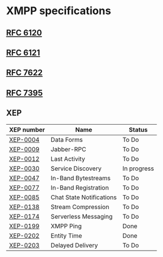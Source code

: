 # XMPP specifications

## [RFC 6120](https://datatracker.ietf.org/doc/rfc6120/)

## [RFC 6121](https://datatracker.ietf.org/doc/rfc6121/)

## [RFC 7622](https://datatracker.ietf.org/doc/rfc7622/)

## [RFC 7395](https://datatracker.ietf.org/doc/rfc7395/)

## XEP

| XEP number                                            | Name                     | Status      |
| ----------------------------------------------------- | ------------------------ | ----------- |
| [XEP-0004](https://xmpp.org/extensions/xep-0004.html) | Data Forms               | To Do       |
| [XEP-0009](https://xmpp.org/extensions/xep-0009.html) | Jabber-RPC               | To Do       |
| [XEP-0012](https://xmpp.org/extensions/xep-0012.html) | Last Activity            | To Do       |
| [XEP-0030](https://xmpp.org/extensions/xep-0030.html) | Service Discovery        | In progress |
| [XEP-0047](https://xmpp.org/extensions/xep-0047.html) | In-Band Bytestreams      | To Do       |
| [XEP-0077](https://xmpp.org/extensions/xep-0077.html) | In-Band Registration     | To Do       |
| [XEP-0085](https://xmpp.org/extensions/xep-0085.html) | Chat State Notifications | To Do       |
| [XEP-0138](https://xmpp.org/extensions/xep-0138.html) | Stream Compression       | To Do       |
| [XEP-0174](https://xmpp.org/extensions/xep-0174.html) | Serverless Messaging     | To Do       |
| [XEP-0199](https://xmpp.org/extensions/xep-0199.html) | XMPP Ping                | Done        |
| [XEP-0202](https://xmpp.org/extensions/xep-0202.html) | Entity Time              | Done        |
| [XEP-0203](https://xmpp.org/extensions/xep-0203.html) | Delayed Delivery         | To Do       |

